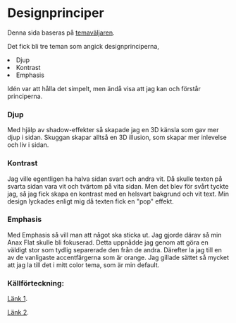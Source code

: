 Designprinciper
===============================

Denna sida baseras på [temaväljaren](http://www.student.bth.se/~nien16/dbwebb-kurser/design/me/anax-flat/htdocs/index.php/theme-selector).

Det fick bli tre teman som angick designprinciperna,

<li>Djup</li>
<li>Kontrast</li>
<li>Emphasis</li>


Idén var att hålla det simpelt, men ändå visa att jag kan och förstår principerna.

<h3> Djup </h3>

Med hjälp av shadow-effekter så skapade jag en 3D känsla som gav mer djup i sidan. Skuggan skapar
alltså en 3D illusion, som skapar mer inlevelse och liv i sidan.


<h3> Kontrast </h3>

Jag ville egentligen ha halva sidan svart och andra vit. Då skulle texten på svarta sidan
vara vit och tvärtom på vita sidan. Men det blev för svårt tyckte jag, så jag fick skapa en kontrast
med en helsvart bakgrund och vit text. Min design lyckades enligt mig då texten fick en "pop" effekt.

<h3> Emphasis </h3>

Med Emphasis så vill man att något ska sticka ut. Jag gjorde därav så min Anax Flat skulle bli
fokuserad. Detta uppnådde jag genom att göra en väldigt stor som tydlig separerade den från de andra.
Därefter la jag till en av de vanligaste accentfärgerna som är orange. Jag gillade sättet så mycket att jag
la till det i mitt color tema, som är min default.


<h3> Källförteckning: </h3>

[Länk 1](https://www.youtube.com/watch?v=ZK86XQ1iFVs&list=PLKtP9l5q3ce-oz7aoBkk-oEn4xzGbtqxU&index=2).

[Länk 2](https://designschool.canva.com/design-elements-principles/).
